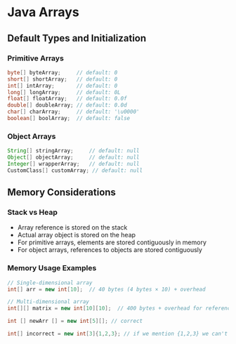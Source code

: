 # Java Arrays

## Default Types and Initialization

### Primitive Arrays
```java
byte[] byteArray;     // default: 0
short[] shortArray;   // default: 0
int[] intArray;       // default: 0
long[] longArray;     // default: 0L
float[] floatArray;   // default: 0.0f
double[] doubleArray; // default: 0.0d
char[] charArray;     // default: '\u0000'
boolean[] boolArray;  // default: false
```

### Object Arrays
```java
String[] stringArray;     // default: null
Object[] objectArray;     // default: null
Integer[] wrapperArray;   // default: null
CustomClass[] customArray; // default: null
```

## Memory Considerations

### Stack vs Heap
- Array reference is stored on the stack
- Actual array object is stored on the heap
- For primitive arrays, elements are stored contiguously in memory
- For object arrays, references to objects are stored contiguously

### Memory Usage Examples
```java
// Single-dimensional array
int[] arr = new int[10];  // 40 bytes (4 bytes × 10) + overhead

// Multi-dimensional array
int[][] matrix = new int[10][10];  // 400 bytes + overhead for references

int [] newArr [] = new int[5][]; // correct

int[] incorrect = new int[3]{1,2,3}; // if we mention {1,2,3} we can't specify size
```
